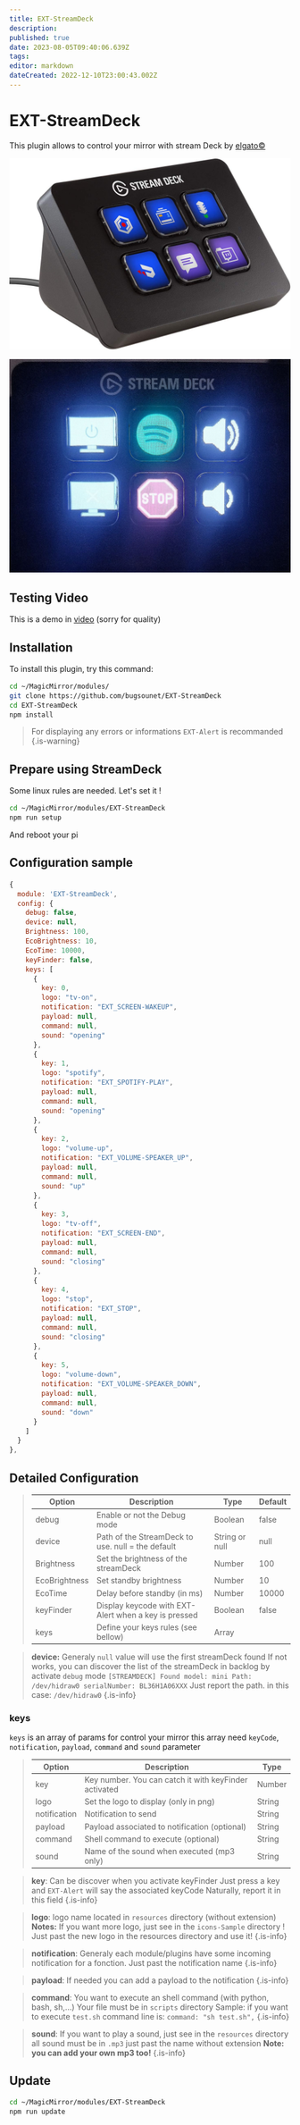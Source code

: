 ```yaml
---
title: EXT-StreamDeck
description: 
published: true
date: 2023-08-05T09:40:06.639Z
tags: 
editor: markdown
dateCreated: 2022-12-10T23:00:43.002Z
---
```


# EXT-StreamDeck

This plugin allows to control your mirror with stream Deck by [elgato©](https://www.elgato.com/)

![](https://raw.githubusercontent.com/bugsounet/EXT-StreamDeck/dev/resources/streamDeck.png)

![](https://raw.githubusercontent.com/bugsounet/EXT-StreamDeck/dev/resources/sample.jpg)

## Testing Video

This is a demo in [video](https://www.youtube.com/watch?v=YC1t6Ae7HWM) (sorry for quality)

## Installation

To install this plugin, try this command:

```sh
cd ~/MagicMirror/modules/
git clone https://github.com/bugsounet/EXT-StreamDeck
cd EXT-StreamDeck
npm install
```

> For displaying any errors or informations `EXT-Alert` is recommanded
{.is-warning}

## Prepare using StreamDeck
Some linux rules are needed.
Let's set it !
```sh
cd ~/MagicMirror/modules/EXT-StreamDeck
npm run setup
```
And reboot your pi

## Configuration sample

```js
{
  module: 'EXT-StreamDeck',
  config: {
    debug: false,
    device: null,
    Brightness: 100,
    EcoBrightness: 10,
    EcoTime: 10000,
    keyFinder: false,
    keys: [
      {
        key: 0,
        logo: "tv-on",
        notification: "EXT_SCREEN-WAKEUP",
        payload: null,
        command: null,
        sound: "opening"
      },
      {
        key: 1,
        logo: "spotify",
        notification: "EXT_SPOTIFY-PLAY",
        payload: null,
        command: null,
        sound: "opening"
      },
      {
        key: 2,
        logo: "volume-up",
        notification: "EXT_VOLUME-SPEAKER_UP",
        payload: null,
        command: null,
        sound: "up"
      },
      {
        key: 3,
        logo: "tv-off",
        notification: "EXT_SCREEN-END",
        payload: null,
        command: null,
        sound: "closing"
      },
      {
        key: 4,
        logo: "stop",
        notification: "EXT_STOP",
        payload: null,
        command: null,
        sound: "closing"
      },
      {
        key: 5,
        logo: "volume-down",
        notification: "EXT_VOLUME-SPEAKER_DOWN",
        payload: null,
        command: null,
        sound: "down"
      }
    ]
  }
},
```

## Detailed Configuration

> | Option  | Description | Type | Default |
> | ------- | --- | --- | --- |
> | debug | Enable or not the Debug mode| Boolean | false |
> | device | Path of the StreamDeck to use. null = the default| String or null | null|
> | Brightness | Set the brightness of the streamDeck| Number | 100|
> | EcoBrightness | Set standby brightness | Number | 10 |
> | EcoTime | Delay before standby (in ms) | Number | 10000 |
> | keyFinder | Display keycode with EXT-Alert when a key is pressed| Boolean | false |
> | keys | Define your keys rules (see bellow)| Array | |

> **device:** Generaly `null` value will use the first streamDeck found
> If not works, you can discover the list of the streamDeck in backlog by activate `debug` mode
> `[STREAMDECK] Found model: mini Path: /dev/hidraw0 serialNumber: BL36H1A06XXX`
> Just report the path. in this case: `/dev/hidraw0`
{.is-info}

### keys

`keys` is an array of params for control your mirror
this array need `keyCode`, `notification`, `payload`, `command` and `sound` parameter

> | Option  | Description | Type |
> | ------- | --- | --- |
> | key | Key number. You can catch it with keyFinder activated | Number
> | logo | Set the logo to display (only in png) | String
> | notification | Notification to send | String
> | payload | Payload associated to notification (optional) | String
> | command | Shell command to execute (optional) | String
> | sound | Name of the sound when executed (mp3 only) | String

>  **key**: Can be discover when you activate keyFinder
>   Just press a key and `EXT-Alert` will say the associated keyCode
>   Naturally, report it in this field
{.is-info}

>  **logo**: logo name located in `resources` directory (without extension)
  **Notes:**
   If you want more logo, just see in the `icons-Sample` directory !
   Just past the new logo in the resources directory and use it!
{.is-info}

>  **notification**: Generaly each module/plugins have some incoming notification for a fonction.
>   Just past the notification name
{.is-info}

>  **payload**: If needed you can add a payload to the notification
{.is-info}

>  **command**: You want to execute an shell command (with python, bash, sh,...)
>   Your file must be in `scripts` directory
>   Sample: if you want to execute `test.sh`
>   command line is:
>   `command: "sh test.sh",`
{.is-info}

>  **sound**: If you want to play a sound, just see in the `resources` directory
>   all sound must be in `.mp3`
>   just past the name without extension
>   **Note: you can add your own mp3 too!**
{.is-info}
  
## Update
```sh
cd ~/MagicMirror/modules/EXT-StreamDeck
npm run update
```